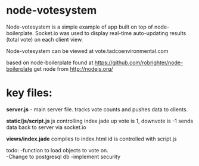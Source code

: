 <h1>node-votesystem</h1>

Node-votesystem is a simple example of app built on top of node-boilerplate. 
Socket.io was used to display real-time auto-updating results (total vote) on each client view. 

Node-votesystem can be viewed at vote.tadcoenvironmental.com

based on node-boilerplate
	found at https://github.com/robrighter/node-boilerplate
get node from http://nodejs.org/
<h1>key files:</h1>

<b>server.js</b> - main server file.
tracks vote counts and pushes data to clients.

<b>static/js/script.js</b>
js controlling index.jade
up vote is 1, downvote is -1
sends data back to server via socket.io

<b>views/index.jade</b>
compiles to index.html
id is controlled with script.js

todo:
-function to load objects to vote on.  
-Change to postgresql db
-implement security